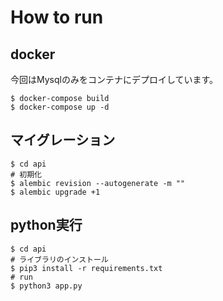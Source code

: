 # How to run

## docker
今回はMysqlのみをコンテナにデプロイしています。
~~~
$ docker-compose build
$ docker-compose up -d
~~~

## マイグレーション
~~~
$ cd api
# 初期化
$ alembic revision --autogenerate -m ""
$ alembic upgrade +1
~~~

## python実行
~~~
$ cd api
# ライブラリのインストール
$ pip3 install -r requirements.txt
# run
$ python3 app.py
~~~